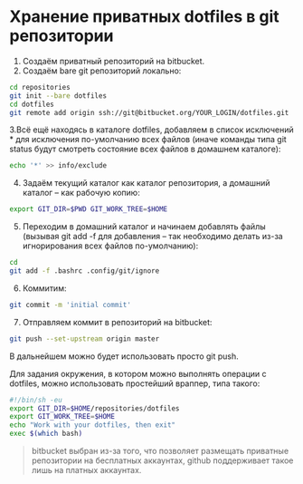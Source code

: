 # Хранение приватных dotfiles в git репозитории

1. Создаём приватный репозиторий на bitbucket.
2. Создаём bare git репозиторий локально:
```bash
cd repositories
git init --bare dotfiles
cd dotfiles
git remote add origin ssh://git@bitbucket.org/YOUR_LOGIN/dotfiles.git
```  
3.Всё ещё находясь в каталоге dotfiles, добавляем в список исключений * для исключения по-умолчанию всех файлов (иначе команды типа git status будут смотреть состояние всех файлов в домашнем каталоге):
```bash
echo '*' >> info/exclude
```  
4. Задаём текущий каталог как каталог репозитория, а домашний каталог – как рабочую копию:
```bash
export GIT_DIR=$PWD GIT_WORK_TREE=$HOME
```  
5. Переходим в домашний каталог и начинаем добавлять файлы (вызывая git add -f для добавления – так необходимо делать из-за игнорирования всех файлов по-умолчанию):
```bash
cd
git add -f .bashrc .config/git/ignore
```  
6. Коммитим:
```bash
git commit -m 'initial commit'
```  
7. Отправляем коммит в репозиторий на bitbucket:
```bash
git push --set-upstream origin master
```  
В дальнейшем можно будет использовать просто git push.

Для задания окружения, в котором можно выполнять операции с dotfiles, можно использовать простейший враппер, типа такого:
```bash
#!/bin/sh -eu
export GIT_DIR=$HOME/repositories/dotfiles
export GIT_WORK_TREE=$HOME
echo "Work with your dotfiles, then exit"
exec $(which bash)
```
> bitbucket выбран из-за того, что позволяет размещать приватные репозитории на бесплатных аккаунтах, github поддерживает такое лишь на платных аккаунтах.



